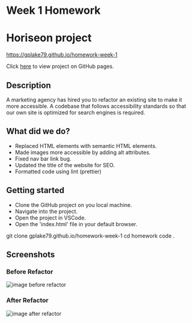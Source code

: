 # Week 1 Homework

# Horiseon project

https://gplake79.github.io/homework-week-1

Click [here](https://github.com/gplake79/homework-week-1) to view project on GitHub pages.

## Description

A marketing agency has hired you to refactor an existing site to make it more accessible. A codebase that follows accessibility standards
so that our own site is optimized for search engines is required.

## What did we do?

- Replaced HTML elements with semantic HTML elements.
- Made images more accessible by adding alt attributes.
- Fixed nav bar link bug.
- Updated the title of the website for SEO.
- Formatted code using lint (prettier)

## Getting started

- Clone the GitHub project on you local machine.
- Navigate into the project.
- Open the project in VSCode.
- Open the 'index.html' file in your default browser.

git clone gplake79.github.io/homework-week-1
cd homework
code .

## Screenshots

### Before Refactor

![image before refactor](./assets/images/website-before-refactor.png)

### After Refactor

![image after refactor](./assets/images/website-after-refactor.png)
